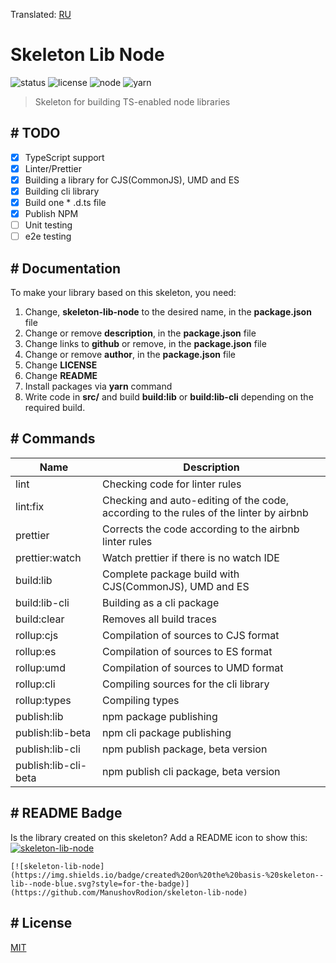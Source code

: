 Translated: [RU](https://github.com/ManushovRodion/skeleton-lib-node#readme)

# Skeleton Lib Node

![status] ![license] ![node] ![yarn]

[license]: https://img.shields.io/github/license/ManushovRodion/skeleton-lib-node?style=for-the-badge
[node]: https://img.shields.io/badge/node-%5E12.22.0%20%7C%7C%20%5E14.17.0%20%7C%7C%20%3E%3D16.0.0-red?style=for-the-badge
[yarn]: https://img.shields.io/badge/yarn-%3E%3D1.22.10-blue?style=for-the-badge
[status]: https://img.shields.io/badge/template-skeleton-9cf?style=for-the-badge

> Skeleton for building TS-enabled node libraries

## # TODO

- [x] TypeScript support
- [x] Linter/Prettier
- [x] Building a library for CJS(CommonJS), UMD and ES
- [x] Building cli library
- [x] Build one \* .d.ts file
- [x] Publish NPM
- [ ] Unit testing
- [ ] e2e testing

## # Documentation

To make your library based on this skeleton, you need:

1. Change, **skeleton-lib-node** to the desired name, in the **package.json** file
2. Change or remove **description**, in the **package.json** file
3. Change links to **github** or remove, in the **package.json** file
4. Change or remove **author**, in the **package.json** file
5. Change **LICENSE**
6. Change **README**
7. Install packages via **yarn** command
8. Write code in **src/** and build **build:lib** or **build:lib-cli** depending on the required build.

## # Commands

| Name                 | Description                                                                           |
| -------------------- | ------------------------------------------------------------------------------------- |
| lint                 | Checking code for linter rules                                                        |
| lint:fix             | Checking and auto-editing of the code, according to the rules of the linter by airbnb |
| prettier             | Corrects the code according to the airbnb linter rules                                |
| prettier:watch       | Watch prettier if there is no watch IDE                                               |
| build:lib            | Complete package build with CJS(CommonJS), UMD and ES                                 |
| build:lib-cli        | Building as a cli package                                                             |
| build:clear          | Removes all build traces                                                              |
| rollup:cjs           | Compilation of sources to CJS format                                                  |
| rollup:es            | Compilation of sources to ES format                                                   |
| rollup:umd           | Compilation of sources to UMD format                                                  |
| rollup:cli           | Compiling sources for the cli library                                                 |
| rollup:types         | Compiling types                                                                       |
| publish:lib          | npm package publishing                                                                |
| publish:lib-beta     | npm cli package publishing                                                            |
| publish:lib-cli      | npm publish package, beta version                                                     |
| publish:lib-cli-beta | npm publish cli package, beta version                                                 |

## # README Badge

Is the library created on this skeleton? Add a README icon to show this: [![skeleton-lib-node](https://img.shields.io/badge/created%20on%20the%20basis-%20skeleton--lib--node-blue.svg?style=for-the-badge)](https://github.com/ManushovRodion/skeleton-lib-node)

```
[![skeleton-lib-node](https://img.shields.io/badge/created%20on%20the%20basis-%20skeleton--lib--node-blue.svg?style=for-the-badge)](https://github.com/ManushovRodion/skeleton-lib-node)
```

## # License

[MIT](https://github.com/ManushovRodion/skeleton-lib-node/blob/master/LICENSE)
